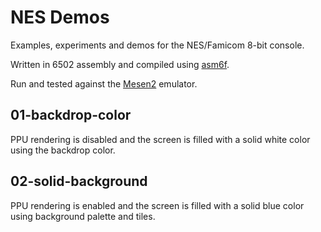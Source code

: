
# NES Demos

Examples, experiments and demos for the NES/Famicom 8-bit console.

Written in 6502 assembly and compiled using [asm6f](https://github.com/freem/asm6f).

Run and tested against the [Mesen2](https://github.com/SourMesen/Mesen2) emulator.

## 01-backdrop-color

PPU rendering is disabled and the screen is filled with a solid white color using the backdrop color.

## 02-solid-background

PPU rendering is enabled and the screen is filled with a solid blue color using background palette and tiles.
